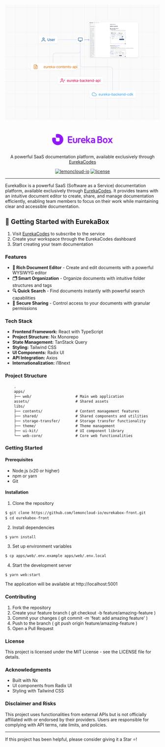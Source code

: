 <div align="center">
  <div>
    <img src="https://github.com/lemoncloud-io/eurekabox-front/blob/main/assets/src/images/architecture.png?raw=true" width="600" alt="EurekaBox Architecture.png"/>
    <h1 align="center"><img src="https://github.com/lemoncloud-io/eurekabox-front/blob/main/assets/src/logo/box-purple-logo1.png?raw=true" width="200" alt="EurekaBox"/></h1>
  </div>
  <p>
    A powerful SaaS documentation platform, available exclusively through <a href="https://eureka.codes/" target="_blank">EurekaCodes</a>
  </p>
</div>

<div align="center" markdown="1">

[![lemoncloud-io](https://img.shields.io/badge/by-lemoncloud--io-ED6F31?logo=github)](https://github.com/lemoncloud-io)
[![license](https://img.shields.io/badge/license-MIT-211A4C.svg?logo=data:image/svg+xml;base64,PHN2ZyB4bWxucz0iaHR0cDovL3d3dy53My5vcmcvMjAwMC9zdmciIGZpbGw9Im5vbmUiIHN0cm9rZT0iI0ZGRiIgdmlld0JveD0iMCAwIDI0IDI0Ij48cGF0aCBzdHJva2UtbGluZWNhcD0icm91bmQiIHN0cm9rZS1saW5lam9pbj0icm91bmQiIHN0cm9rZS13aWR0aD0iMiIgZD0ibTMgNiAzIDFtMCAwLTMgOWE1IDUgMCAwIDAgNi4wMDEgME02IDdsMyA5TTYgN2w2LTJtNiAyIDMtMW0tMyAxLTMgOWE1IDUgMCAwIDAgNi4wMDEgME0xOCA3bDMgOW0tMy05LTYtMm0wLTJ2Mm0wIDE2VjVtMCAxNkg5bTMgMGgzIi8+PC9zdmc+)](https://github.com/lemoncloud-io/eurekabox-front/blob/main/LICENSE)

</div>

---

EurekaBox is a powerful SaaS (Software as a Service) documentation platform, available exclusively through [EurekaCodes](https://eureka.codes/). It provides teams with an intuitive document editor to create, share, and manage documentation efficiently, enabling team members to focus on their work while maintaining clear and accessible documentation.

## 🌟 Getting Started with EurekaBox

1. Visit [EurekaCodes](https://eureka.codes/) to subscribe to the service
2. Create your workspace through the EurekaCodes dashboard
3. Start creating your team documentation

### Features

-   **📝 Rich Document Editor** - Create and edit documents with a powerful WYSIWYG editor
-   **🗂 Smart Organization** - Organize documents with intuitive folder structures and tags
-   **🔍 Quick Search** - Find documents instantly with powerful search capabilities
-   **🔐 Secure Sharing** - Control access to your documents with granular permissions

### Tech Stack

-   **Frontend Framework:** React with TypeScript
-   **Project Structure:** Nx Monorepo
-   **State Management:** TanStack Query
-   **Styling:** Tailwind CSS
-   **UI Components:** Radix UI
-   **API Integration:** Axios
-   **Internationalization:** i18next

### Project Structure

```plaintext
    .
    apps/
    ├── web/                    # Main web application
    assets/                     # Shared assets
    libs/
    ├── contents/               # Content management features
    ├── shared/                 # Shared components and utilities
    ├── storage-transfer/       # Storage transfer functionality
    ├── theme/                  # Theme management
    ├── ui-kit/                 # UI component library
    └── web-core/               # Core web functionalities
```

### Getting Started

#### Prerequisites

-   Node.js (v20 or higher)
-   npm or yarn
-   Git

#### Installation

1. Clone the repository

```bash
$ git clone https://github.com/lemoncloud-io/eurekabox-front.git
$ cd eurekabox-front
```

2. Install dependencies

```bash
$ yarn install
```

3. Set up environment variables

```bash
$ cp apps/web/.env.example apps/web/.env.local
```

4. Start the development server

```
$ yarn web:start
```

The application will be available at http://localhost:5001

### Contributing

1. Fork the repository
2. Create your feature branch ( git checkout -b feature/amazing-feature )
3. Commit your changes ( git commit -m 'feat: add amazing feature' )
4. Push to the branch ( git push origin feature/amazing-feature )
5. Open a Pull Request

### License

This project is licensed under the MIT License - see the LICENSE file for details.

### Acknowledgments

-   Built with Nx
-   UI components from Radix UI
-   Styling with Tailwind CSS

### Disclaimer and Risks

This project uses functionalities from external APIs but is not officially affiliated with or endorsed by their providers. Users are responsible for complying with API terms, rate limits, and policies.

---

If this project has been helpful, please consider giving it a Star ⭐️!
